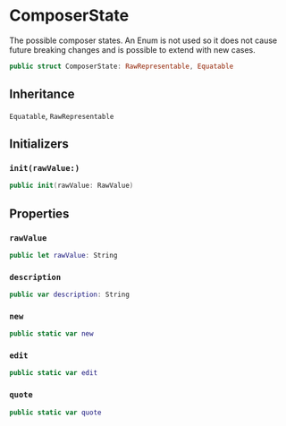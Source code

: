 # ComposerState

The possible composer states. An Enum is not used so it does not cause
future breaking changes and is possible to extend with new cases.

``` swift
public struct ComposerState: RawRepresentable, Equatable 
```

## Inheritance

`Equatable`, `RawRepresentable`

## Initializers

### `init(rawValue:)`

``` swift
public init(rawValue: RawValue) 
```

## Properties

### `rawValue`

``` swift
public let rawValue: String
```

### `description`

``` swift
public var description: String 
```

### `new`

``` swift
public static var new 
```

### `edit`

``` swift
public static var edit 
```

### `quote`

``` swift
public static var quote 
```
